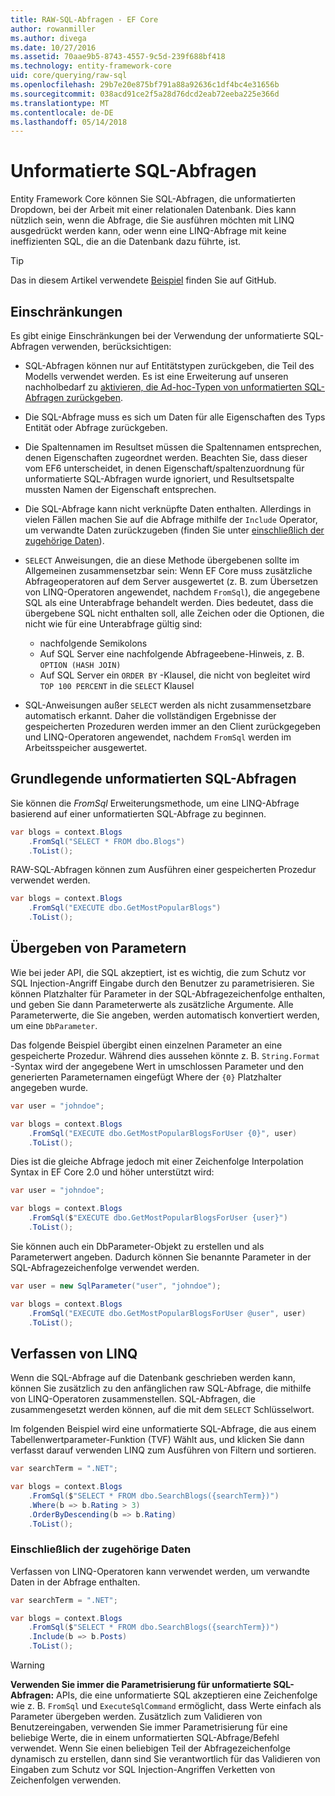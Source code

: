 ```yaml
---
title: RAW-SQL-Abfragen - EF Core
author: rowanmiller
ms.author: divega
ms.date: 10/27/2016
ms.assetid: 70aae9b5-8743-4557-9c5d-239f688bf418
ms.technology: entity-framework-core
uid: core/querying/raw-sql
ms.openlocfilehash: 29b7e20e875bf791a88a92636c1df4bc4e31656b
ms.sourcegitcommit: 038acd91ce2f5a28d76dcd2eab72eeba225e366d
ms.translationtype: MT
ms.contentlocale: de-DE
ms.lasthandoff: 05/14/2018
---
```

# <a name="raw-sql-queries"></a>Unformatierte SQL-Abfragen

Entity Framework Core können Sie SQL-Abfragen, die unformatierten Dropdown, bei der Arbeit mit einer relationalen Datenbank. Dies kann nützlich sein, wenn die Abfrage, die Sie ausführen möchten mit LINQ ausgedrückt werden kann, oder wenn eine LINQ-Abfrage mit keine ineffizienten SQL, die an die Datenbank dazu führte, ist.

> [!TIP]  
> Das in diesem Artikel verwendete [Beispiel](https://github.com/aspnet/EntityFramework.Docs/tree/master/samples/core/Querying) finden Sie auf GitHub.

## <a name="limitations"></a>Einschränkungen

Es gibt einige Einschränkungen bei der Verwendung der unformatierte SQL-Abfragen verwenden, berücksichtigen:
* SQL-Abfragen können nur auf Entitätstypen zurückgeben, die Teil des Modells verwendet werden. Es ist eine Erweiterung auf unseren nachholbedarf zu [aktivieren, die Ad-hoc-Typen von unformatierten SQL-Abfragen zurückgeben](https://github.com/aspnet/EntityFramework/issues/1862).

* Die SQL-Abfrage muss es sich um Daten für alle Eigenschaften des Typs Entität oder Abfrage zurückgeben.

* Die Spaltennamen im Resultset müssen die Spaltennamen entsprechen, denen Eigenschaften zugeordnet werden. Beachten Sie, dass dieser vom EF6 unterscheidet, in denen Eigenschaft/spaltenzuordnung für unformatierte SQL-Abfragen wurde ignoriert, und Resultsetspalte mussten Namen der Eigenschaft entsprechen.

* Die SQL-Abfrage kann nicht verknüpfte Daten enthalten. Allerdings in vielen Fällen machen Sie auf die Abfrage mithilfe der `Include` Operator, um verwandte Daten zurückzugeben (finden Sie unter [einschließlich der zugehörige Daten](#including-related-data)).

* `SELECT` Anweisungen, die an diese Methode übergebenen sollte im Allgemeinen zusammensetzbar sein: Wenn EF Core muss zusätzliche Abfrageoperatoren auf dem Server ausgewertet (z. B. zum Übersetzen von LINQ-Operatoren angewendet, nachdem `FromSql`), die angegebene SQL als eine Unterabfrage behandelt werden. Dies bedeutet, dass die übergebene SQL nicht enthalten soll, alle Zeichen oder die Optionen, die nicht wie für eine Unterabfrage gültig sind:
  * nachfolgende Semikolons
  * Auf SQL Server eine nachfolgende Abfrageebene-Hinweis, z. B. `OPTION (HASH JOIN)`
  * Auf SQL Server ein `ORDER BY` -Klausel, die nicht von begleitet wird `TOP 100 PERCENT` in die `SELECT` Klausel

* SQL-Anweisungen außer `SELECT` werden als nicht zusammensetzbare automatisch erkannt. Daher die vollständigen Ergebnisse der gespeicherten Prozeduren werden immer an den Client zurückgegeben und LINQ-Operatoren angewendet, nachdem `FromSql` werden im Arbeitsspeicher ausgewertet. 

## <a name="basic-raw-sql-queries"></a>Grundlegende unformatierten SQL-Abfragen

Sie können die *FromSql* Erweiterungsmethode, um eine LINQ-Abfrage basierend auf einer unformatierten SQL-Abfrage zu beginnen.

<!-- [!code-csharp[Main](samples/core/Querying/Querying/RawSQL/Sample.cs)] -->
``` csharp
var blogs = context.Blogs
    .FromSql("SELECT * FROM dbo.Blogs")
    .ToList();
```

RAW-SQL-Abfragen können zum Ausführen einer gespeicherten Prozedur verwendet werden.

<!-- [!code-csharp[Main](samples/core/Querying/Querying/RawSQL/Sample.cs)] -->
``` csharp
var blogs = context.Blogs
    .FromSql("EXECUTE dbo.GetMostPopularBlogs")
    .ToList();
```

## <a name="passing-parameters"></a>Übergeben von Parametern

Wie bei jeder API, die SQL akzeptiert, ist es wichtig, die zum Schutz vor SQL Injection-Angriff Eingabe durch den Benutzer zu parametrisieren. Sie können Platzhalter für Parameter in der SQL-Abfragezeichenfolge enthalten, und geben Sie dann Parameterwerte als zusätzliche Argumente. Alle Parameterwerte, die Sie angeben, werden automatisch konvertiert werden, um eine `DbParameter`.

Das folgende Beispiel übergibt einen einzelnen Parameter an eine gespeicherte Prozedur. Während dies aussehen könnte z. B. `String.Format` -Syntax wird der angegebene Wert in umschlossen Parameter und den generierten Parameternamen eingefügt Where der `{0}` Platzhalter angegeben wurde.

<!-- [!code-csharp[Main](samples/core/Querying/Querying/RawSQL/Sample.cs)] -->
``` csharp
var user = "johndoe";

var blogs = context.Blogs
    .FromSql("EXECUTE dbo.GetMostPopularBlogsForUser {0}", user)
    .ToList();
```

Dies ist die gleiche Abfrage jedoch mit einer Zeichenfolge Interpolation Syntax in EF Core 2.0 und höher unterstützt wird:

<!-- [!code-csharp[Main](samples/core/Querying/Querying/RawSQL/Sample.cs)] -->
``` csharp
var user = "johndoe";

var blogs = context.Blogs
    .FromSql($"EXECUTE dbo.GetMostPopularBlogsForUser {user}")
    .ToList();
```

Sie können auch ein DbParameter-Objekt zu erstellen und als Parameterwert angeben. Dadurch können Sie benannte Parameter in der SQL-Abfragezeichenfolge verwendet werden.

<!-- [!code-csharp[Main](samples/core/Querying/Querying/RawSQL/Sample.cs)] -->
``` csharp
var user = new SqlParameter("user", "johndoe");

var blogs = context.Blogs
    .FromSql("EXECUTE dbo.GetMostPopularBlogsForUser @user", user)
    .ToList();
```

## <a name="composing-with-linq"></a>Verfassen von LINQ

Wenn die SQL-Abfrage auf die Datenbank geschrieben werden kann, können Sie zusätzlich zu den anfänglichen raw SQL-Abfrage, die mithilfe von LINQ-Operatoren zusammenstellen. SQL-Abfragen, die zusammengesetzt werden können, auf die mit dem `SELECT` Schlüsselwort.

Im folgenden Beispiel wird eine unformatierte SQL-Abfrage, die aus einem Tabellenwertparameter-Funktion (TVF) Wählt aus, und klicken Sie dann verfasst darauf verwenden LINQ zum Ausführen von Filtern und sortieren.

<!-- [!code-csharp[Main](samples/core/Querying/Querying/RawSQL/Sample.cs)] -->
``` csharp
var searchTerm = ".NET";

var blogs = context.Blogs
    .FromSql($"SELECT * FROM dbo.SearchBlogs({searchTerm})")
    .Where(b => b.Rating > 3)
    .OrderByDescending(b => b.Rating)
    .ToList();
```

### <a name="including-related-data"></a>Einschließlich der zugehörige Daten

Verfassen von LINQ-Operatoren kann verwendet werden, um verwandte Daten in der Abfrage enthalten.

<!-- [!code-csharp[Main](samples/core/Querying/Querying/RawSQL/Sample.cs)] -->
``` csharp
var searchTerm = ".NET";

var blogs = context.Blogs
    .FromSql($"SELECT * FROM dbo.SearchBlogs({searchTerm})")
    .Include(b => b.Posts)
    .ToList();
```

> [!WARNING]  
> **Verwenden Sie immer die Parametrisierung für unformatierte SQL-Abfragen:** APIs, die eine unformatierte SQL akzeptieren eine Zeichenfolge wie z. B. `FromSql` und `ExecuteSqlCommand` ermöglicht, dass Werte einfach als Parameter übergeben werden. Zusätzlich zum Validieren von Benutzereingaben, verwenden Sie immer Parametrisierung für eine beliebige Werte, die in einem unformatierten SQL-Abfrage/Befehl verwendet. Wenn Sie einen beliebigen Teil der Abfragezeichenfolge dynamisch zu erstellen, dann sind Sie verantwortlich für das Validieren von Eingaben zum Schutz vor SQL Injection-Angriffen Verketten von Zeichenfolgen verwenden.
